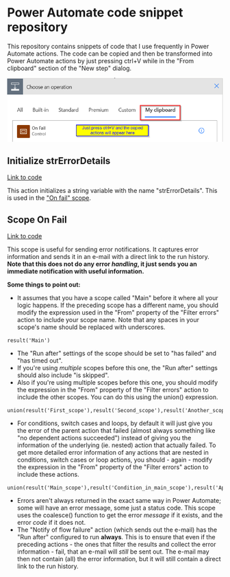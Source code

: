 # Power Automate code snippet repository
This repository contains snippets of code that I use frequently in Power Automate actions. The code can be copied and then be transformed into Power Automate actions by just pressing ctrl+V while in the "From clipboard" section of the "New step" dialog.

![Press ctrl+V while in the "Clipboard" section of the "New step" dialog](images/PowerAutomate_Clipboard.png)

## Initialize strErrorDetails
[Link to code](https://github.com/OliverR-82/PowerAutomate/blob/main/Initialize%20strErrorDetails)

This action initializes a string variable with the name "strErrorDetails". This is used in the ["On fail" scope](https://github.com/OliverR-82/PowerAutomate/blob/main/Scope%20On%20Fail).

## Scope On Fail
[Link to code](https://github.com/OliverR-82/PowerAutomate/blob/main/Scope%20On%20Fail)

This scope is useful for sending error notifications. It captures error information and sends it in an e-mail with a direct link to the run history. **Note that this does not do any error _handling_, it just sends you an immediate notification with useful information.**

**Some things to point out:**
* It assumes that you have a scope called "Main" before it where all your logic happens. If the preceding scope has a different name, you should modify the expression used in the "From" property of the "Filter errors" action to include your scope name. Note that any spaces in your scope's name should be replaced with underscores.
```
result('Main')
```
* The "Run after" settings of the scope should be set to "has failed" and "has timed out". 
* If you're using *multiple* scopes before this one, the "Run after" settings should also include "is skipped".
* Also if you're using multiple scopes before this one, you should modify the expression in the "From" property of the "Filter errors" action to include the other scopes. You can do this using the union() expression.
```
union(result('First_scope'),result('Second_scope'),result('Another_scope'))
```
* For conditions, switch cases and loops, by default it will just give you the error of the parent action that failed (almost always something like "no dependent actions succeeded") instead of giving you the information of the underlying (ie. nested) action that actually failed. To get more detailed error information of any actions that are nested in conditions, switch cases or loop actions, you should - again - modify the expression in the "From" property of the "Filter errors" action to include these actions.
```
union(result('Main_scope'),result('Condition_in_main_scope'),result('Apply_to_each_in_main_scope'))
```
* Errors aren't always returned in the exact same way in Power Automate; some will have an error message, some just a status code. This scope uses the coalesce() function to get the error *message* if it exists, and the error *code* if it does not.
* The "Notify of flow failure" action (which sends out the e-mail) has the "Run after" configured to run **always**. This is to ensure that even if the preceding actions - the ones that filter the results and collect the error information - fail, that an e-mail will _still_ be sent out. The e-mail may then not contain (all) the error information, but it will still contain a direct link to the run history.
